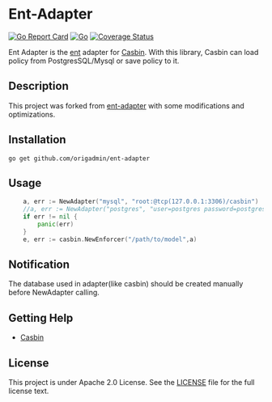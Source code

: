 # Ent-Adapter

[![Go Report Card](https://goreportcard.com/badge/github.com/casbin/gorm-adapter)](https://goreportcard.com/report/github.com/casbin/ent-adapter)
[![Go](https://github.com/casbin/ent-adapter/actions/workflows/ci.yml/badge.svg)](https://github.com/casbin/ent-adapter/actions/workflows/ci.yml)
[![Coverage Status](https://coveralls.io/repos/github/casbin/ent-adapter/badge.svg?branch=master)](https://coveralls.io/github/casbin/ent-adapter?branch=master)

Ent Adapter is the [ent](https://github.com/ent/ent) adapter for [Casbin](https://github.com/casbin/casbin). With this library, Casbin can load policy from PostgresSQL/Mysql or save policy to it.

## Description

This project was forked from [ent-adapter](https://github.com/casbin/ent-adapter) with some modifications and optimizations.

## Installation

```shell
go get github.com/origadmin/ent-adapter
```

## Usage

```go
    a, err := NewAdapter("mysql", "root:@tcp(127.0.0.1:3306)/casbin")
    //a, err := NewAdapter("postgres", "user=postgres password=postgres host=127.0.0.1 port=5432 dbname=casbin")
    if err != nil {
        panic(err) 
    }
    e, err := casbin.NewEnforcer("/path/to/model",a)
```

## Notification

The database used in adapter(like casbin) should be created manually before NewAdapter calling.

## Getting Help

- [Casbin](https://github.com/casbin/casbin)

## License

This project is under Apache 2.0 License. See the [LICENSE](LICENSE) file for the full license text.
